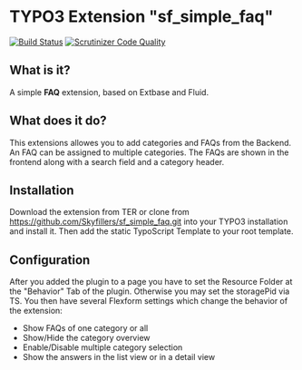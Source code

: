 # TYPO3 Extension "sf_simple_faq"

[![Build Status](https://travis-ci.org/Skyfillers/sf_simple_faq.svg?branch=master)](https://travis-ci.org/Skyfillers/sf_simple_faq)
[![Scrutinizer Code Quality](https://scrutinizer-ci.com/g/Skyfillers/sf_simple_faq/badges/quality-score.png?b=master)](https://scrutinizer-ci.com/g/Skyfillers/sf_simple_faq/?branch=master)

## What is it?

A simple **FAQ** extension, based on Extbase and Fluid.

## What does it do?

This extensions allowes you to add categories and FAQs from the Backend. An FAQ can be assigned to multiple categories.
The FAQs are shown in the frontend along with a search field and a category header.

## Installation

Download the extension from TER or clone from https://github.com/Skyfillers/sf_simple_faq.git into your TYPO3 installation and install it.
Then add the static TypoScript Template to your root template.

## Configuration

After you added the plugin to a page you have to set the Resource Folder at the "Behavior" Tab of the plugin.
Otherwise you may set the storagePid via TS.
You then have several Flexform settings which change the behavior of the extension:

- Show FAQs of one category or all
- Show/Hide the category overview
- Enable/Disable multiple category selection
- Show the answers in the list view or in a detail view